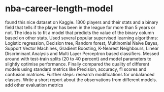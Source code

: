 # nba-career-length-model
found this nice dataset on Kaggle. 1300 players and their stats and a binary field that tells if the player has been in the league for more than 5 years or not. The idea is to fit a model that predicts the value of the binary column based on other stats. 
Used several popular supervised learning algorithms: Logistic regression, Decision tree, Random forest, Multinomial Naive Bayes, Support Vector Machines, Gradient Boosting, K-Nearest Neighbours, Linear Discriminant Analysis and Multi Layer Perceptron based classifiers. 
Messed around with test-train splits (20 to 40 percent) and model parameters to slightly optimise performance. Finally compared the quality of different models using standard metrics like Precision, accuracy, f1 scores and confusion matrices.
Further steps: research modifications for unbalanced classes. Write a short report about the observations from different models. add other evaluation metrics
